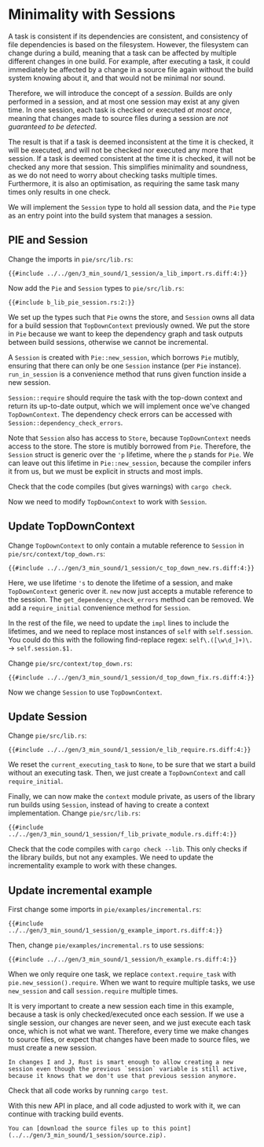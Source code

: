 # Minimality with Sessions

A task is consistent if its dependencies are consistent, and consistency of file dependencies is based on the filesystem.
However, the filesystem can change during a build, meaning that a task can be affected by multiple different changes in one build.
For example, after executing a task, it could immediately be affected by a change in a source file again without the build system knowing about it, and that would not be minimal nor sound.

Therefore, we will introduce the concept of a *session*.
Builds are only performed in a session, and at most one session may exist at any given time.
In one session, each task is checked or executed *at most once*, meaning that changes made to source files during a session are *not guaranteed to be detected*.

The result is that if a task is deemed inconsistent at the time it is checked, it will be executed, and will not be checked nor executed any more that session.
If a task is deemed consistent at the time it is checked, it will not be checked any more that session.
This simplifies minimality and soundness, as we do not need to worry about checking tasks multiple times.
Furthermore, it is also an optimisation, as requiring the same task many times only results in one check.

We will implement the `Session` type to hold all session data, and the `Pie` type as an entry point into the build system that manages a session.

## PIE and Session

Change the imports in `pie/src/lib.rs`: 

```rust,customdiff,
{{#include ../../gen/3_min_sound/1_session/a_lib_import.rs.diff:4:}}
```

Now add the `Pie` and `Session` types to `pie/src/lib.rs`:

```rust,
{{#include b_lib_pie_session.rs:2:}}
```

We set up the types such that `Pie` owns the store, and `Session` owns all data for a build session that `TopDownContext` previously owned.
We put the store in `Pie` because we want to keep the dependency graph and task outputs between build sessions, otherwise we cannot be incremental.

A `Session` is created with `Pie::new_session`, which borrows `Pie` mutibly, ensuring that there can only be one `Session` instance (per `Pie` instance).
`run_in_session` is a convenience method that runs given function inside a new session.

`Session::require` should require the task with the top-down context and return its up-to-date output, which we will implement once we've changed `TopDownContext`.
The dependency check errors can be accessed with `Session::dependency_check_errors`.

Note that `Session` also has access to `Store`, because `TopDownContext` needs access to the store.
The store is mutibly borrowed from `Pie`.
Therefore, the `Session` struct is generic over the `'p` lifetime, where the `p` stands for `Pie`.
We can leave out this lifetime in `Pie::new_session`, because the compiler infers it from us, but we must be explicit in structs and most impls.

Check that the code compiles (but gives warnings) with `cargo check`.

Now we need to modify `TopDownContext` to work with `Session`.

## Update TopDownContext

Change `TopDownContext` to only contain a mutable reference to `Session` in `pie/src/context/top_down.rs`:

```rust,customdiff,
{{#include ../../gen/3_min_sound/1_session/c_top_down_new.rs.diff:4:}}
```

Here, we use lifetime `'s` to denote the lifetime of a session, and make `TopDownContext` generic over it.
`new` now just accepts a mutable reference to the session.
The `get_dependency_check_errors` method can be removed.
We add a `require_initial` convenience method for `Session`.

In the rest of the file, we need to update the `impl` lines to include the lifetimes, and we need to replace most instances of `self` with `self.session`.
You could do this with the following find-replace regex: `self\.([\w\d_]+)\.` -> `self.session.$1.`

Change `pie/src/context/top_down.rs`:

```rust,customdiff,
{{#include ../../gen/3_min_sound/1_session/d_top_down_fix.rs.diff:4:}}
```

Now we change `Session` to use `TopDownContext`. 

## Update Session

Change `pie/src/lib.rs`:

```rust,customdiff,
{{#include ../../gen/3_min_sound/1_session/e_lib_require.rs.diff:4:}}
```

We reset the `current_executing_task` to `None`, to be sure that we start a build without an executing task.
Then, we just create a `TopDownContext` and call `require_initial`.

Finally, we can now make the `context` module private, as users of the library run builds using `Session`, instead of having to create a context implementation.
Change `pie/src/lib.rs`:

```rust,customdiff,
{{#include ../../gen/3_min_sound/1_session/f_lib_private_module.rs.diff:4:}}
```

Check that the code compiles with `cargo check --lib`.
This only checks if the library builds, but not any examples.
We need to update the incrementality example to work with these changes.

## Update incremental example

First change some imports in `pie/examples/incremental.rs`:

```rust,customdiff,
{{#include ../../gen/3_min_sound/1_session/g_example_import.rs.diff:4:}}
```

Then, change `pie/examples/incremental.rs` to use sessions:

```rust,customdiff,
{{#include ../../gen/3_min_sound/1_session/h_example.rs.diff:4:}}
```

When we only require one task, we replace `context.require_task` with `pie.new_session().require`.
When we want to require multiple tasks, we use `new_session` and call `session.require` multiple times.

It is very important to create a new session each time in this example, because a task is only checked/executed once each session.
If we use a single session, our changes are never seen, and we just execute each task once, which is not what we want.
Therefore, every time we make changes to source files, or expect that changes have been made to source files, we must create a new session.

```admonish
In changes I and J, Rust is smart enough to allow creating a new session even though the previous `session` variable is still active, because it knows that we don't use that previous session anymore. 
```

Check that all code works by running `cargo test`.

With this new API in place, and all code adjusted to work with it, we can continue with tracking build events.

```admonish example title="Download source code" collapsible=true
You can [download the source files up to this point](../../gen/3_min_sound/1_session/source.zip).
```
